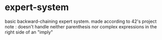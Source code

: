 # expert-system
basic backward-chaining expert system. made according to 42's project
note : doesn't handle neither parenthesis nor complex expressions in the right side of an "imply"
